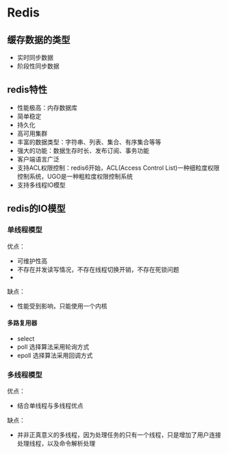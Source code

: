 # Redis

## 缓存数据的类型

- 实时同步数据
- 阶段性同步数据

## redis特性

- 性能极高：内存数据库
- 简单稳定
- 持久化
- 高可用集群
- 丰富的数据类型：字符串、列表、集合、有序集合等等
- 强大的功能：数据生存时长、发布订阅、事务功能
- 客户端语言广泛
- 支持ACL权限控制：redis6开始，ACL(Access Control List)一种细粒度权限控制系统，UGO是一种粗粒度权限控制系统
- 支持多线程IO模型

## redis的IO模型

### 单线程模型

优点：
- 可维护性高
- 不存在并发读写情况，不存在线程切换开销，不存在死锁问题
- 

缺点：
- 性能受到影响，只能使用一个内核

#### 多路复用器

- select
- poll
    选择算法采用轮询方式
- epoll
    选择算法采用回调方式

### 多线程模型

优点：
- 结合单线程与多线程优点

缺点：
- 并非正真意义的多线程，因为处理任务的只有一个线程，只是增加了用户连接处理线程，以及命令解析处理


